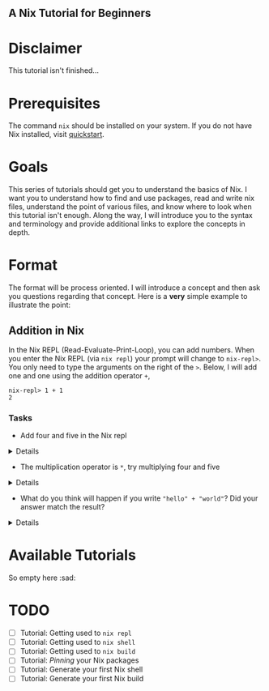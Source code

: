 A Nix Tutorial for Beginners
---

# Disclaimer

This tutorial isn't finished...

# Prerequisites

The command `nix` should be installed on your system. If you do not have Nix
installed, visit [quickstart].

# Goals

This series of tutorials should get you to understand the basics of Nix. I want
you to understand how to find and use packages, read and write nix files,
understand the point of various files, and know where to look when this
tutorial isn't enough. Along the way, I will introduce you to the syntax and
terminology and provide additional links to explore the concepts in depth.

# Format

The format will be process oriented. I will introduce a concept and then ask
you questions regarding that concept. Here is a **very** simple example to
illustrate the point:

## Addition in Nix

In the Nix REPL (Read-Evaluate-Print-Loop), you can add numbers. When you enter
the Nix REPL (via `nix repl`) your prompt will change to `nix-repl>`. You only
need to type the arguments on the right of the `>`. Below, I will add one and
one using the addition operator `+`,

```
nix-repl> 1 + 1
2
```

### Tasks

- Add four and five in the Nix repl

<details>

```
nix-repl> 4 + 5
9
```

</details>

- The multiplication operator is `*`, try multiplying four and five

<details>

```
nix-repl> 4 * 5
20
```

</details>

- What do you think will happen if you write `"hello" + "world"`? Did your answer match the result?

<details>

```
nix-repl> "hello" + "world"
"helloworld"
```

</details>

# Available Tutorials

So empty here :sad:

# TODO

- [ ] Tutorial: Getting used to `nix repl`
- [ ] Tutorial: Getting used to `nix shell`
- [ ] Tutorial: Getting used to `nix build`
- [ ] Tutorial: _Pinning_ your Nix packages
- [ ] Tutorial: Generate your first Nix shell
- [ ] Tutorial: Generate your first Nix build

[quickstart]: https://nixos.org/manual/nix/stable/#chap-quick-start

